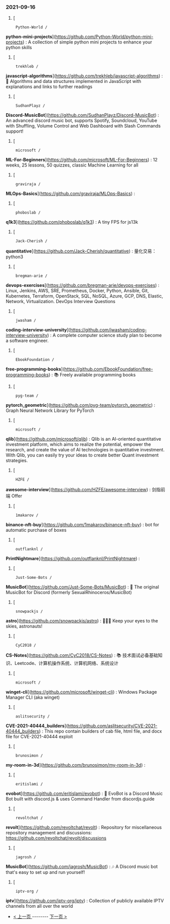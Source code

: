 ### 2021-09-16 
1. [
    

        Python-World /
**python-mini-projects**](https://github.com/Python-World/python-mini-projects) : A collection of simple python mini projects to enhance your python skills
1. [
    

        trekhleb /
**javascript-algorithms**](https://github.com/trekhleb/javascript-algorithms) : 📝 Algorithms and data structures implemented in JavaScript with explanations and links to further readings
1. [
    

        SudhanPlayz /
**Discord-MusicBot**](https://github.com/SudhanPlayz/Discord-MusicBot) : An advanced discord music bot, supports Spotify, Soundcloud, YouTube with Shuffling, Volume Control and Web Dashboard with Slash Commands support!
1. [
    

        microsoft /
**ML-For-Beginners**](https://github.com/microsoft/ML-For-Beginners) : 12 weeks, 25 lessons, 50 quizzes, classic Machine Learning for all
1. [
    

        graviraja /
**MLOps-Basics**](https://github.com/graviraja/MLOps-Basics) : 
1. [
    

        phoboslab /
**q1k3**](https://github.com/phoboslab/q1k3) : A tiny FPS for js13k
1. [
    

        Jack-Cherish /
**quantitative**](https://github.com/Jack-Cherish/quantitative) : 量化交易：python3
1. [
    

        bregman-arie /
**devops-exercises**](https://github.com/bregman-arie/devops-exercises) : Linux, Jenkins, AWS, SRE, Prometheus, Docker, Python, Ansible, Git, Kubernetes, Terraform, OpenStack, SQL, NoSQL, Azure, GCP, DNS, Elastic, Network, Virtualization. DevOps Interview Questions
1. [
    

        jwasham /
**coding-interview-university**](https://github.com/jwasham/coding-interview-university) : A complete computer science study plan to become a software engineer.
1. [
    

        EbookFoundation /
**free-programming-books**](https://github.com/EbookFoundation/free-programming-books) : 📚 Freely available programming books
1. [
    

        pyg-team /
**pytorch_geometric**](https://github.com/pyg-team/pytorch_geometric) : Graph Neural Network Library for PyTorch
1. [
    

        microsoft /
**qlib**](https://github.com/microsoft/qlib) : Qlib is an AI-oriented quantitative investment platform, which aims to realize the potential, empower the research, and create the value of AI technologies in quantitative investment. With Qlib, you can easily try your ideas to create better Quant investment strategies.
1. [
    

        HZFE /
**awesome-interview**](https://github.com/HZFE/awesome-interview) : 剑指前端 Offer
1. [
    

        1makarov /
**binance-nft-buy**](https://github.com/1makarov/binance-nft-buy) : bot for automatic purchase of boxes
1. [
    

        outflanknl /
**PrintNightmare**](https://github.com/outflanknl/PrintNightmare) : 
1. [
    

        Just-Some-Bots /
**MusicBot**](https://github.com/Just-Some-Bots/MusicBot) : 🎵 The original MusicBot for Discord (formerly SexualRhinoceros/MusicBot)
1. [
    

        snowpackjs /
**astro**](https://github.com/snowpackjs/astro) : 🚀🧑‍🚀 Keep your eyes to the skies, astronauts!
1. [
    

        CyC2018 /
**CS-Notes**](https://github.com/CyC2018/CS-Notes) : 📚 技术面试必备基础知识、Leetcode、计算机操作系统、计算机网络、系统设计
1. [
    

        microsoft /
**winget-cli**](https://github.com/microsoft/winget-cli) : Windows Package Manager CLI (aka winget)
1. [
    

        aslitsecurity /
**CVE-2021-40444_builders**](https://github.com/aslitsecurity/CVE-2021-40444_builders) : This repo contain builders of cab file, html file, and docx file for CVE-2021-40444 exploit
1. [
    

        brunosimon /
**my-room-in-3d**](https://github.com/brunosimon/my-room-in-3d) : 
1. [
    

        eritislami /
**evobot**](https://github.com/eritislami/evobot) : 🤖 EvoBot is a Discord Music Bot built with discord.js & uses Command Handler from discordjs.guide
1. [
    

        revoltchat /
**revolt**](https://github.com/revoltchat/revolt) : Repository for miscellaneous repository management and discussions: https://github.com/revoltchat/revolt/discussions
1. [
    

        jagrosh /
**MusicBot**](https://github.com/jagrosh/MusicBot) : 🎶 A Discord music bot that's easy to set up and run yourself!
1. [
    

        iptv-org /
**iptv**](https://github.com/iptv-org/iptv) : Collection of publicly available IPTV channels from all over the world 

- [ < 上一页 ](https://github.com/able8/github-trending-daily-record/blob/master/2021-09-15.md) -------- [ 下一页 > ](https://github.com/able8/github-trending-daily-record/blob/master/2021-09-17.md)